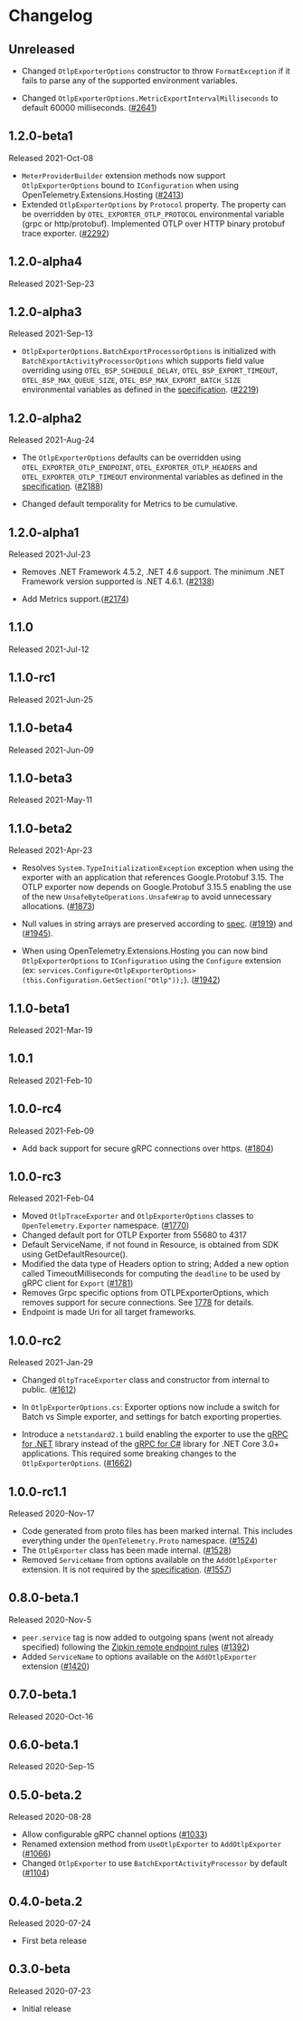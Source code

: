 # Changelog

## Unreleased

* Changed `OtlpExporterOptions` constructor to throw
  `FormatException` if it fails to parse any of the supported environment
  variables.
  
* Changed `OtlpExporterOptions.MetricExportIntervalMilliseconds` to default
  60000 milliseconds.
  ([#2641](https://github.com/open-telemetry/opentelemetry-dotnet/pull/2641))

## 1.2.0-beta1

Released 2021-Oct-08

* `MeterProviderBuilder` extension methods now support `OtlpExporterOptions`
  bound to `IConfiguration` when using OpenTelemetry.Extensions.Hosting
  ([#2413](https://github.com/open-telemetry/opentelemetry-dotnet/pull/2413))
* Extended `OtlpExporterOptions` by `Protocol` property. The property can be
  overridden by `OTEL_EXPORTER_OTLP_PROTOCOL` environmental variable (grpc or http/protobuf).
  Implemented OTLP over HTTP binary protobuf trace exporter.
  ([#2292](https://github.com/open-telemetry/opentelemetry-dotnet/issues/2292))

## 1.2.0-alpha4

Released 2021-Sep-23

## 1.2.0-alpha3

Released 2021-Sep-13

* `OtlpExporterOptions.BatchExportProcessorOptions` is initialized with
  `BatchExportActivityProcessorOptions` which supports field value overriding
  using `OTEL_BSP_SCHEDULE_DELAY`, `OTEL_BSP_EXPORT_TIMEOUT`,
  `OTEL_BSP_MAX_QUEUE_SIZE`, `OTEL_BSP_MAX_EXPORT_BATCH_SIZE`
  environmental variables as defined in the
  [specification](https://github.com/open-telemetry/opentelemetry-specification/blob/v1.5.0/specification/sdk-environment-variables.md#batch-span-processor).
  ([#2219](https://github.com/open-telemetry/opentelemetry-dotnet/pull/2219))

## 1.2.0-alpha2

Released 2021-Aug-24

* The `OtlpExporterOptions` defaults can be overridden using
  `OTEL_EXPORTER_OTLP_ENDPOINT`, `OTEL_EXPORTER_OTLP_HEADERS` and `OTEL_EXPORTER_OTLP_TIMEOUT`
  environmental variables as defined in the
  [specification](https://github.com/open-telemetry/opentelemetry-specification/blob/main/specification/protocol/exporter.md).
  ([#2188](https://github.com/open-telemetry/opentelemetry-dotnet/pull/2188))

* Changed default temporality for Metrics to be cumulative.

## 1.2.0-alpha1

Released 2021-Jul-23

* Removes .NET Framework 4.5.2, .NET 4.6 support. The minimum .NET Framework
  version supported is .NET 4.6.1. ([#2138](https://github.com/open-telemetry/opentelemetry-dotnet/issues/2138))

* Add Metrics support.([#2174](https://github.com/open-telemetry/opentelemetry-dotnet/pull/2174))

## 1.1.0

Released 2021-Jul-12

## 1.1.0-rc1

Released 2021-Jun-25

## 1.1.0-beta4

Released 2021-Jun-09

## 1.1.0-beta3

Released 2021-May-11

## 1.1.0-beta2

Released 2021-Apr-23

* Resolves `System.TypeInitializationException` exception when using the
  exporter with an application that references Google.Protobuf 3.15. The OTLP
  exporter now depends on Google.Protobuf 3.15.5 enabling the use of the new
  `UnsafeByteOperations.UnsafeWrap` to avoid unnecessary allocations.
  ([#1873](https://github.com/open-telemetry/opentelemetry-dotnet/pull/1873))

* Null values in string arrays are preserved according to
  [spec](https://github.com/open-telemetry/opentelemetry-specification/blob/main/specification/common/common.md).
  ([#1919](https://github.com/open-telemetry/opentelemetry-dotnet/pull/1919)) and
  ([#1945](https://github.com/open-telemetry/opentelemetry-dotnet/pull/1945)).

* When using OpenTelemetry.Extensions.Hosting you can now bind
  `OtlpExporterOptions` to `IConfiguration` using the `Configure` extension (ex:
  `services.Configure<OtlpExporterOptions>(this.Configuration.GetSection("Otlp"));`).
  ([#1942](https://github.com/open-telemetry/opentelemetry-dotnet/pull/1942))

## 1.1.0-beta1

Released 2021-Mar-19

## 1.0.1

Released 2021-Feb-10

## 1.0.0-rc4

Released 2021-Feb-09

* Add back support for secure gRPC connections over https.
  ([#1804](https://github.com/open-telemetry/opentelemetry-dotnet/pull/1804))

## 1.0.0-rc3

Released 2021-Feb-04

* Moved `OtlpTraceExporter` and `OtlpExporterOptions` classes to
  `OpenTelemetry.Exporter` namespace.
  ([#1770](https://github.com/open-telemetry/opentelemetry-dotnet/pull/1770))
* Changed default port for OTLP Exporter from 55680 to 4317
* Default ServiceName, if not found in Resource, is obtained from SDK using
  GetDefaultResource().
* Modified the data type of Headers option to string; Added a new option called
  TimeoutMilliseconds for computing the `deadline` to be used by gRPC client for
  `Export`
  ([#1781](https://github.com/open-telemetry/opentelemetry-dotnet/pull/1781))
* Removes Grpc specific options from OTLPExporterOptions, which removes support
  for secure connections. See [1778](https://github.com/open-telemetry/opentelemetry-dotnet/issues/1778)
  for details.
* Endpoint is made Uri for all target frameworks.

## 1.0.0-rc2

Released 2021-Jan-29

* Changed `OltpTraceExporter` class and constructor from internal to public.
  ([#1612](https://github.com/open-telemetry/opentelemetry-dotnet/issues/1612))

* In `OtlpExporterOptions.cs`: Exporter options now include a switch for Batch
  vs Simple exporter, and settings for batch exporting properties.

* Introduce a `netstandard2.1` build enabling the exporter to use the [gRPC for
  .NET](https://github.com/grpc/grpc-dotnet) library instead of the [gRPC for
  C#](https://github.com/grpc/grpc/tree/master/src/csharp) library for .NET Core
  3.0+ applications. This required some breaking changes to the
  `OtlpExporterOptions`.
  ([#1662](https://github.com/open-telemetry/opentelemetry-dotnet/pull/1662))

## 1.0.0-rc1.1

Released 2020-Nov-17

* Code generated from proto files has been marked internal. This includes
  everything under the `OpenTelemetry.Proto` namespace.
  ([#1524](https://github.com/open-telemetry/opentelemetry-dotnet/pull/1524))
* The `OtlpExporter` class has been made internal.
  ([#1528](https://github.com/open-telemetry/opentelemetry-dotnet/pull/1528))
* Removed `ServiceName` from options available on the `AddOtlpExporter`
  extension. It is not required by the
  [specification](https://github.com/open-telemetry/opentelemetry-specification/blob/main/specification/protocol/exporter.md#configuration-options).
  ([#1557](https://github.com/open-telemetry/opentelemetry-dotnet/pull/1557))

## 0.8.0-beta.1

Released 2020-Nov-5

* `peer.service` tag is now added to outgoing spans (went not already specified)
  following the [Zipkin remote endpoint
  rules](https://github.com/open-telemetry/opentelemetry-specification/blob/main/specification/trace/sdk_exporters/zipkin.md#remote-endpoint)
  ([#1392](https://github.com/open-telemetry/opentelemetry-dotnet/pull/1392))
* Added `ServiceName` to options available on the `AddOtlpExporter` extension
  ([#1420](https://github.com/open-telemetry/opentelemetry-dotnet/pull/1420))

## 0.7.0-beta.1

Released 2020-Oct-16

## 0.6.0-beta.1

Released 2020-Sep-15

## 0.5.0-beta.2

Released 2020-08-28

* Allow configurable gRPC channel options
  ([#1033](https://github.com/open-telemetry/opentelemetry-dotnet/pull/1033))
* Renamed extension method from `UseOtlpExporter` to `AddOtlpExporter`
  ([#1066](https://github.com/open-telemetry/opentelemetry-dotnet/pull/1066))
* Changed `OtlpExporter` to use `BatchExportActivityProcessor` by default
  ([#1104](https://github.com/open-telemetry/opentelemetry-dotnet/pull/1104))

## 0.4.0-beta.2

Released 2020-07-24

* First beta release

## 0.3.0-beta

Released 2020-07-23

* Initial release

